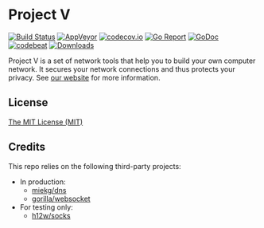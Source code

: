 # Project V

[![Build Status][1]][2] [![AppVeyor][3]][4] [![codecov.io][5]][6] [![Go Report][7]][8] [![GoDoc][9]][10] [![codebeat][11]][12] [![Downloads][13]][14]

[1]: https://travis-ci.org/v2ray/v2ray-core.svg?branch=master "Build Status badge"
[2]: https://travis-ci.org/v2ray/v2ray-core "Travis-CI Build Status"
[3]: https://ci.appveyor.com/api/projects/status/bx8o4tvbvhe6p5k5?svg=true "App Veyor Build Status"
[4]: https://ci.appveyor.com/project/DarienRaymond/v2ray-core "App Veyor Link"
[5]: https://codecov.io/github/v2ray/v2ray-core/coverage.svg?branch=master "Coverage badge"
[6]: https://codecov.io/github/v2ray/v2ray-core?branch=master "Codecov Status"
[7]: https://goreportcard.com/badge/v2ray.com/core "Go Report badge"
[8]: https://goreportcard.com/report/v2ray.com/core "Go Report"
[9]: https://godoc.org/v2ray.com/core?status.svg "GoDoc badge"
[10]: https://godoc.org/v2ray.com/core "GoDoc"
[11]: https://codebeat.co/badges/f2354ca8-3e24-463d-a2e3-159af73b2477 "Codebeat badge"
[12]: https://codebeat.co/projects/github-com-v2ray-v2ray-core-master "Codebeat"
[13]: https://img.shields.io/github/downloads/v2ray/v2ray-core/total.svg "All releases badge"
[14]: https://github.com/v2ray/v2ray-core/releases/ "All releases number"

Project V is a set of network tools that help you to build your own computer network. It secures your network connections and thus protects your privacy. See [our website](https://www.v2ray.com/) for more information.

## License

[The MIT License (MIT)](https://raw.githubusercontent.com/v2ray/v2ray-core/master/LICENSE)

## Credits

This repo relies on the following third-party projects:

* In production:
  * [miekg/dns](https://github.com/miekg/dns)
  * [gorilla/websocket](https://github.com/gorilla/websocket)
* For testing only:
  * [h12w/socks](https://github.com/h12w/socks)
